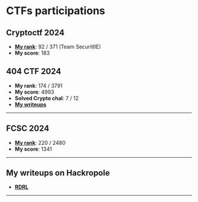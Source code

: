 # CTFs participations

## Cryptoctf 2024

- [**My rank**](https://cr.yp.toc.tf/scoreboard): 92 / 371 (Team SecuritIIE)
- **My score**: 183

## 404 CTF 2024

- **My rank**: 174 / 3791
- **My score**: 4993
- **Solved Crypto chal**: 7 / 12
- [**My writeups**](https://github.com/Z-nZzz/Writeups/tree/main/404) 

---
## FCSC 2024

- [**My rank**](https://hackropole.fr/fr/ranking/fcsc2024/): 220 / 2480
- **My score**: 1341
  
---
## My writeups on Hackropole

- [**RDRL**](https://hackropole.fr/en/writeups/fcsc2019-crypto-rdrl/29c58e8e-ffa6-4104-9d4d-4d74d1b6e354/)

---
